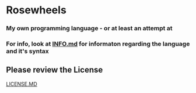 # Rosewheels
### My own programming language - or at least an attempt at </br>
### For info, look at [INFO.md](https://github.com/EthanHoward/Rosewheels-lang/blob/master/INFO.md) for informaton regarding the language and it's syntax
## Please review the License
[LICENSE.MD](https://github.com/EthanHoward/Rosewheels-lang/blob/master/LICENSE.md)
